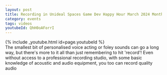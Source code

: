 ```yaml
---
layout: post
title: Recording in Unideal Spaces Game Dev Happy Hour March 2024 Monthly
category: events
tags: videos
youtubeId: QhH0oAForrI
---
```


{% include _youtube.html id=page.youtubeId %}
<br />
The smallest bit of personalised voice acting or foley sounds can go a long way, but there's more to it all than just remembering to hit 'record'! Even without access to a professional recording studio, with some basic knowledge of acoustic and audio equipment, you too can record quality audio
